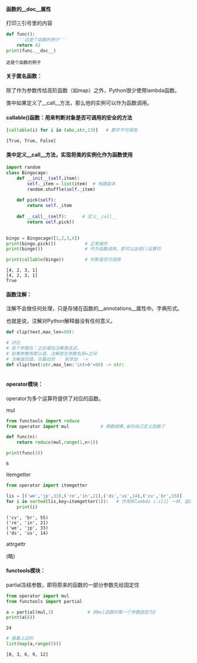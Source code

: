 #### 函数的\_\_doc\_\_属性

打印三引号里的内容

```python 
def func():
    '''这是个函数的例子'''
    return 42
print(func.__doc__)
```

```
这是个函数的例子
```

#### 关于匿名函数：

除了作为参数传给高阶函数（如map）之外，Python很少使用lambda函数。

类中如果定义了\_\_call\_\_方法，那么他的实例可以作为函数调用。

#### callable()函数：用来判断对象是否可调用的安全的方法

```python 
[callable(i) for i in (abs,str,13)]   # 数字不可调用
```

```
[True, True, False]
```

#### 类中定义\_\_call\_\_方法，实现将类的实例化作为函数使用

```Python
import random
class Bingocage:
    def __init__(self,item):
        self._item = list(item)  # 构建副本
        random.shuffle(self._item)
        
    def pick(self):
        return self._item
    
    def __call__(self):      # 定义__call__
        return self.pick()
    

bingo = Bingocage([1,2,3,4])
print(bingo.pick())           # 正常操作
print(bingo())                # 作为函数调用，即可以运用()运算符

print(callable(bingo))        # 判断是否可调用
```

```
[4, 2, 3, 1]
[4, 2, 3, 1]
True
```

#### 函数注解：

注解不会做任何处理，只是存储在函数的__annotations\_\_属性中。字典形式。

也就是说，注解对Python解释器没有任何意义。

```python 
def clip(text,max_len=80):

# 对比
# 各个参数在：之后增加注解表达式，
# 如果参数有默认值，注解放在参数名和=之间
# 注解返回值，在最后的 ： 前添加  ->
def clip(text:str,max_len:'int>0'=80) -> str:
 
```

#### operator模块：

operator为多个运算符提供了对应的函数。

mul

```python 
from functools import reduce
from operator import mul            # 两数相乘,省的自己定义函数了

def func(n):
    return reduce(mul,range(1,n+1))

print(func(3))
```

```
6
```

itemgetter

```python
from operator import itemgetter

lis = [('we','jp',33),('re','in',21),('ds','us',14),('cv','br',55)]
for i in sorted(lis,key=itemgetter(1)):   # 作用和lambda i:i[1] 一样，返回索引位1的元素
    print(i)
```

```
('cv', 'br', 55)
('re', 'in', 21)
('we', 'jp', 33)
('ds', 'us', 14)
```

attrgettr

(略)

#### functools模块：

partial冻结参数，即将原来的函数的一部分参数先给固定住

```python 
from operator import mul
from functools import partial

a = partial(mul,3)             # 把mul函数的第一个参数固定为3
print(a(8))

```

```
24
```

```python 
# 接着上边的
list(map(a,range(5)))
```

```
[0, 3, 6, 9, 12]
```


